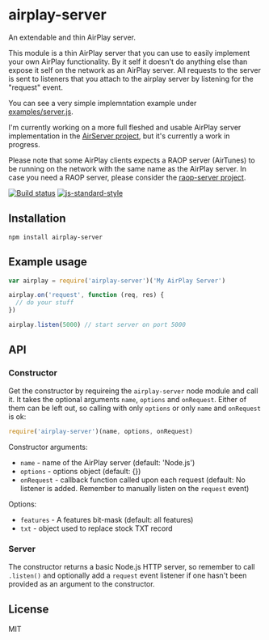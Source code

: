 # airplay-server

An extendable and thin AirPlay server.

This module is a thin AirPlay server that you can use to easily
implement your own AirPlay functionality. By it self it doesn't do
anything else than expose it self on the network as an AirPlay server.
All requests to the server is sent to listeners that you attach to the
airplay server by listening for the "request" event.

You can see a very simple implemntation example under
[examples/server.js](examples/server.js).

I'm currently working on a more full fleshed and usable AirPlay server
implementation in the [AirServer
project](https://github.com/watson/airserver), but it's currently a work
in progress.

Please note that some AirPlay clients expects a RAOP server (AirTunes)
to be running on the network with the same name as the AirPlay server.
In case you need a RAOP server, please consider the [raop-server
project](https://github.com/watson/raop-server).

[![Build status](https://travis-ci.org/watson/airplay-server.svg?branch=master)](https://travis-ci.org/watson/airplay-server)
[![js-standard-style](https://img.shields.io/badge/code%20style-standard-brightgreen.svg?style=flat)](https://github.com/feross/standard)

## Installation

```
npm install airplay-server
```

## Example usage

```javascript
var airplay = require('airplay-server')('My AirPlay Server')

airplay.on('request', function (req, res) {
  // do your stuff
})

airplay.listen(5000) // start server on port 5000
```

## API

### Constructor

Get the constructor by requireing the `airplay-server` node module and
call it. It takes the optional arguments `name`, `options` and
`onRequest`. Either of them can be left out, so calling with only
`options` or only `name` and `onRequest` is ok:

```javascript
require('airplay-server')(name, options, onRequest)
```

Constructor arguments:

- `name` - name of the AirPlay server (default: 'Node.js')
- `options` - options object (default: {})
- `onRequest` - callback function called upon each request (default: No listener is added. Remember to manually listen on the `request` event)

Options:

- `features` - A features bit-mask (default: all features)
- `txt` - object used to replace stock TXT record

### Server

The constructor returns a basic Node.js HTTP server, so remember to call
`.listen()` and optionally add a `request` event listener if one hasn't
been provided as an argument to the constructor.

## License

MIT
